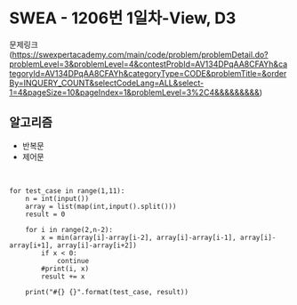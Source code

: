 # SWEA - 1206번 1일차-View, D3

문제링크 (https://swexpertacademy.com/main/code/problem/problemDetail.do?problemLevel=3&problemLevel=4&contestProbId=AV134DPqAA8CFAYh&categoryId=AV134DPqAA8CFAYh&categoryType=CODE&problemTitle=&orderBy=INQUERY_COUNT&selectCodeLang=ALL&select-1=4&pageSize=10&pageIndex=1&problemLevel=3%2C4&&&&&&&&&)

## 알고리즘 
* 반복문
* 제어문
<br>

```
for test_case in range(1,11):
    n = int(input())
    array = list(map(int,input().split()))
    result = 0
    
    for i in range(2,n-2):
        x = min(array[i]-array[i-2], array[i]-array[i-1], array[i]-array[i+1], array[i]-array[i+2])
        if x < 0:
            continue
        #print(i, x)
        result += x

    print("#{} {}".format(test_case, result))


```
